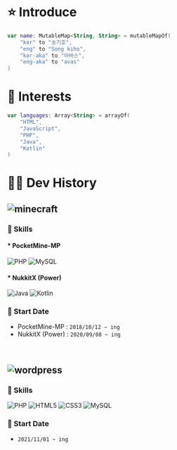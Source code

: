 # :star: Introduce
```kotlin
var name: MutableMap<String, String> = mutableMapOf(
    "kor" to "송기호",
    "eng" to "Song kiho",
    "kor-aka" to "아바스",
    "eng-aka" to "avas"
)
```

# :memo: Interests
```kotlin
var languages: Array<String> = arrayOf(
    "HTML",
    "JavaScript",
    "PHP",
    "Java",
    "Kotlin"
)
```

# 👨‍💻 Dev History

## ![minecraft](https://img.shields.io/badge/-minecraft-grey?style=for-the-badge&logo=minecraft) 

### :memo: Skills
#### * PocketMine-MP
![PHP](https://img.shields.io/badge/-PHP-grey?style=for-the-badge&logo=PHP) ![MySQL](https://img.shields.io/badge/-MySQL-grey?style=for-the-badge&logo=mysql)
#### * NukkitX (Power)
![Java](https://img.shields.io/badge/-java-grey?style=for-the-badge&logo=java) ![Kotlin](https://img.shields.io/badge/-Kotlin-grey?style=for-the-badge&logo=Kotlin)

### :date: Start Date
* PocketMine-MP : ``` 2018/10/12 ~ ing ```
* NukkitX (Power) : ``` 2020/09/08 ~ ing ```

<br>

## ![wordpress](https://img.shields.io/badge/-wordpress-grey?style=for-the-badge&logo=wordpress)

### :memo: Skills
![PHP](https://img.shields.io/badge/-PHP-grey?style=for-the-badge&logo=PHP) ![HTML5](https://img.shields.io/badge/-HTML5-grey?style=for-the-badge&logo=html5) ![CSS3](https://img.shields.io/badge/-CSS3-grey?style=for-the-badge&logo=css3) ![MySQL](https://img.shields.io/badge/-MySQL-grey?style=for-the-badge&logo=mysql)

### :date: Start Date
* ``` 2021/11/01 ~ ing ```
